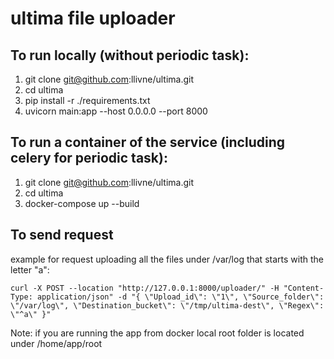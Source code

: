 # ultima file uploader

To run locally (without periodic task):
-------
1. git clone git@github.com:llivne/ultima.git
2. cd ultima
3. pip install -r ./requirements.txt
4. uvicorn main:app --host 0.0.0.0 --port 8000

To run a container of the service (including celery for periodic task):
----
1. git clone git@github.com:llivne/ultima.git 
2. cd ultima
3. docker-compose up --build

To send request
-----
example for request uploading all the files under /var/log that starts with the letter "a":

`curl -X POST --location "http://127.0.0.1:8000/uploader/" -H "Content-Type: application/json" -d "{ \"Upload_id\": \"1\", \"Source_folder\": \"/var/log\", \"Destination_bucket\": \"/tmp/ultima-dest\", \"Regex\": \"^a\" }"`

Note: if you are running the app from docker local root folder is located under /home/app/root 